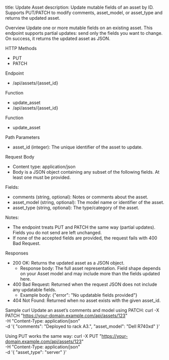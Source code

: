 title: Update Asset
description: Update mutable fields of an asset by ID. Supports PUT/PATCH to modify comments, asset_model, or asset_type and returns the updated asset.

Overview
Update one or more mutable fields on an existing asset. This endpoint supports partial updates: send only the fields you want to change. On success, it returns the updated asset as JSON.

HTTP Methods
- PUT
- PATCH

Endpoint
- /api/assets/{asset_id}

Function
- update_asset
- /api/assets/{asset_id}

Function
- update_asset

Path Parameters
- asset_id (integer): The unique identifier of the asset to update.

Request Body
- Content type: application/json
- Body is a JSON object containing any subset of the following fields. At least one must be provided.

Fields:
- comments (string, optional): Notes or comments about the asset.
- asset_model (string, optional): The model name or identifier of the asset.
- asset_type (string, optional): The type/category of the asset.

Notes:
- The endpoint treats PUT and PATCH the same way (partial updates). Fields you do not send are left unchanged.
- If none of the accepted fields are provided, the request fails with 400 Bad Request.

Responses
- 200 OK: Returns the updated asset as a JSON object.
  - Response body: The full asset representation. Field shape depends on your Asset model and may include more than the fields updated here.
- 400 Bad Request: Returned when the request JSON does not include any updatable fields.
  - Example body: {"error": "No updatable fields provided"}
- 404 Not Found: Returned when no asset exists with the given asset_id.

Sample curl
Update an asset’s comments and model using PATCH:
curl -X PATCH "https://your-domain.example.com/api/assets/123" \
  -H "Content-Type: application/json" \
  -d '{
    "comments": "Deployed to rack A3.",
    "asset_model": "Dell R740xd"
  }'

Using PUT works the same way:
curl -X PUT "https://your-domain.example.com/api/assets/123" \
  -H "Content-Type: application/json" \
  -d '{
    "asset_type": "server"
  }'
